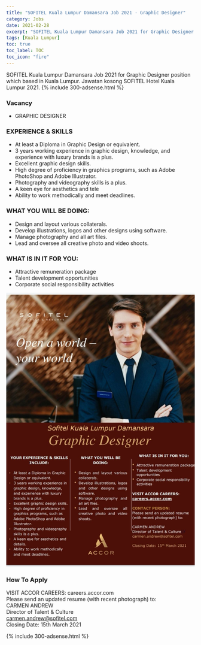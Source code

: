 ```yaml
---
title: "SOFITEL Kuala Lumpur Damansara Job 2021 - Graphic Designer" 
category: Jobs 
date: 2021-02-28
excerpt: "SOFITEL Kuala Lumpur Damansara Job 2021 for Graphic Designer position which based in Kuala Lumpur. Jawatan kosong SOFITEL Hotel Kuala Lumpur 2021." 
tags: [Kuala Lumpur] 
toc: true 
toc_label: TOC 
toc_icon: "fire" 
--- 
```


SOFITEL Kuala Lumpur Damansara Job 2021 for Graphic Designer position which based in Kuala Lumpur. Jawatan kosong SOFITEL Hotel Kuala Lumpur 2021.
{% include 300-adsense.html %} 
### Vacancy 
- GRAPHIC DESIGNER

### EXPERIENCE & SKILLS
* At least a Diploma in Graphic Design or equivalent.
* 3 years working experience in graphic design, knowledge, and experience with luxury brands is a plus.
* Excellent graphic design skills.
* High degree of proficiency in graphics programs, such as Adobe PhotoShop and Adobe Illustrator.
* Photography and videography skills is a plus.
* A keen eye for aesthetics and tele 
* Ability to work methodically and meet deadlines.

### WHAT YOU WILL BE DOING:
* Design and layout various collaterals.
* Develop illustrations, logos and other designs using software.
* Manage photography and all art files.
* Lead and oversee all creative photo and video shoots.

### WHAT IS IN IT FOR YOU:
* Attractive remuneration package
* Talent development opportunities
* Corporate social responsibility activities

![SOFITEL Kuala Lumpur Damansara Job 2021!](/assets/images/2021-02/sofitel-kuala-lumpur-damansara-graphic-designer-job.jpg "SOFITEL Kuala Lumpur Damansara Job 2021")

### How To Apply 
VISIT ACCOR CAREERS: careers.accor.com<br/>
Please send an updated resume (with recent photograph) to:<br/>
CARMEN ANDREW<br/>
Director of Talent & Culture<br/>
carmen.andrew@sofitel.com<br/>
Closing Date: 15th March 2021

{% include 300-adsense.html %} 